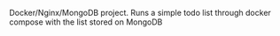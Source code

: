 Docker/Nginx/MongoDB project.  Runs a simple todo list through docker compose with the list stored on MongoDB
